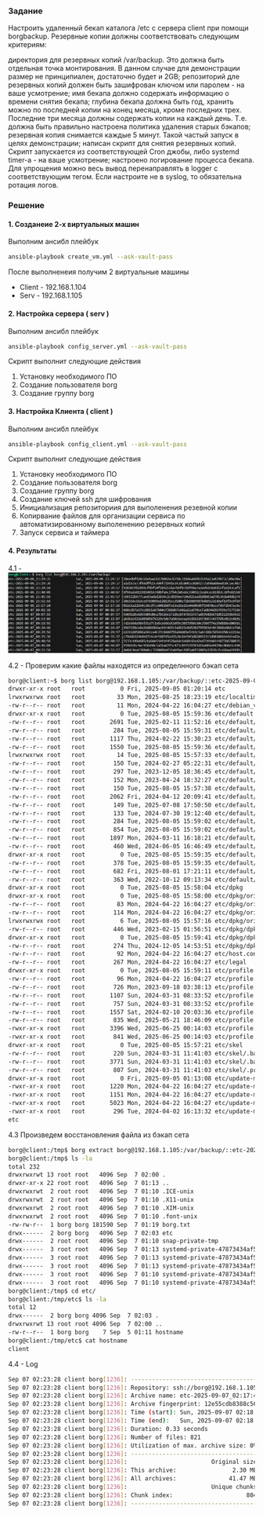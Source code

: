 ### Задание 

Настроить удаленный бекап каталога /etc c сервера client при помощи borgbackup. Резервные копии должны соответствовать следующим критериям:

директория для резервных копий /var/backup. Это должна быть отдельная точка монтирования. В данном случае для демонстрации размер не принципиален, достаточно будет и 2GB;
репозиторий дле резервных копий должен быть зашифрован ключом или паролем - на ваше усмотрение;
имя бекапа должно содержать информацию о времени снятия бекапа;
глубина бекапа должна быть год, хранить можно по последней копии на конец месяца, кроме последних трех.
Последние три месяца должны содержать копии на каждый день. Т.е. должна быть правильно настроена политика удаления старых бэкапов;
резервная копия снимается каждые 5 минут. Такой частый запуск в целях демонстрации;
написан скрипт для снятия резервных копий. Скрипт запускается из соответствующей Cron джобы, либо systemd timer-а - на ваше усмотрение;
настроено логирование процесса бекапа. Для упрощения можно весь вывод перенаправлять в logger с соответствующим тегом. Если настроите не в syslog, то обязательна ротация логов.

### Решение

#### 1.  Созданеие 2-х виртуальных  машин

Выполним  ансибл плейбук

```bash
ansible-playbook create_vm.yml --ask-vault-pass 
```

После выполненеия получим 2 виртуальные машины 
- Client - 192.168.1.104
- Serv - 192.168.1.105

#### 2. Настройка сервера ( serv )

Выполним  ансибл плейбук

```bash
ansible-playbook config_server.yml --ask-vault-pass 
```

Скрипт выполнит следующие действия
1) Установку необходимого ПО 
2) Создание пользователя borg 
3) Создание группу borg

#### 3. Настройка Клиента ( client )

Выполним  ансибл плейбук

```bash
ansible-playbook config_client.yml --ask-vault-pass 
```

Скрипт выполнит следующие действия
1) Установку необходимого ПО 
2) Создание пользователя borg 
3) Создание группу borg
4) Создание ключей ssh для шифрования 
5) Инициализация репозиториия для выполенения резевной копии 
6) Копирвание файлов для организации сервиса по автоматизированному выполенению резервных копий 
7) Запуск сервиса и таймера


#### 4. Результаты  

4.1 - ![Получение данных о созданых резервных копиях](https://raw.githubusercontent.com/jecka2/backup/refs/heads/main/screenshots/borg_backups.png)

4.2 - Проверим какие файлы находятся из определнного бэкап сета

```bash
borg@client:~$ borg list borg@192.168.1.105:/var/backup/::etc-2025-09-06_23:24:35
drwxr-xr-x root   root          0 Fri, 2025-09-05 01:20:14 etc
lrwxrwxrwx root   root         33 Mon, 2025-08-25 18:23:19 etc/localtime -> /usr/share/zoneinfo/Europe/Moscow
-rw-r--r-- root   root         11 Mon, 2024-04-22 16:04:27 etc/debian_version
drwxr-xr-x root   root          0 Tue, 2025-08-05 15:59:36 etc/default
-rw-r--r-- root   root       2691 Tue, 2025-02-11 11:52:16 etc/default/open-iscsi
-rw-r--r-- root   root        284 Tue, 2025-08-05 15:59:31 etc/default/console-setup
-rw-r--r-- root   root       1117 Thu, 2024-02-22 15:30:23 etc/default/useradd
-rw-r--r-- root   root       1550 Tue, 2025-08-05 15:59:36 etc/default/grub
lrwxrwxrwx root   root         14 Tue, 2025-08-05 15:57:33 etc/default/locale -> ../locale.conf
-rw-r--r-- root   root        150 Tue, 2024-02-27 05:22:31 etc/default/cron
-rw-r--r-- root   root        297 Tue, 2023-12-05 18:36:45 etc/default/dbus
-rw-r--r-- root   root        152 Mon, 2023-04-24 18:32:27 etc/default/networkd-dispatcher
-rw-r--r-- root   root        150 Tue, 2025-08-05 15:57:38 etc/default/keyboard
-rw-r--r-- root   root       2062 Fri, 2024-04-12 20:09:41 etc/default/rsync
-rw-r--r-- root   root        149 Tue, 2025-07-08 17:50:50 etc/default/apport
-rw-r--r-- root   root        133 Tue, 2024-07-30 19:12:40 etc/default/ssh
-rw-r--r-- root   root        284 Tue, 2025-08-05 15:59:02 etc/default/sysstat
-rw-r--r-- root   root        854 Tue, 2025-08-05 15:59:02 etc/default/mdadm
-rw-r--r-- root   root       1897 Mon, 2024-03-11 16:18:21 etc/default/ufw
-rw-r--r-- root   root        460 Wed, 2024-06-05 16:46:49 etc/default/cryptdisks
drwxr-xr-x root   root          0 Tue, 2025-08-05 15:59:35 etc/default/grub.d
-rw-r--r-- root   root        378 Tue, 2025-08-05 15:59:35 etc/default/grub.d/50-cloudimg-settings.cfg
-rw-r--r-- root   root        682 Fri, 2025-08-01 17:21:11 etc/default/motd-news
-rw-r--r-- root   root        363 Wed, 2022-10-12 09:13:34 etc/default/pollinate
drwxr-xr-x root   root          0 Tue, 2025-08-05 15:58:04 etc/dpkg
drwxr-xr-x root   root          0 Tue, 2025-08-05 15:58:00 etc/dpkg/origins
-rw-r--r-- root   root         83 Mon, 2024-04-22 16:04:27 etc/dpkg/origins/debian
-rw-r--r-- root   root        114 Mon, 2024-04-22 16:04:27 etc/dpkg/origins/ubuntu
lrwxrwxrwx root   root          6 Tue, 2025-08-05 15:57:16 etc/dpkg/origins/default -> ubuntu
-rw-r--r-- root   root        446 Wed, 2023-02-15 01:56:51 etc/dpkg/dpkg.cfg
drwxr-xr-x root   root          0 Tue, 2025-08-05 15:59:41 etc/dpkg/dpkg.cfg.d
-rw-r--r-- root   root        274 Thu, 2024-12-05 14:53:51 etc/dpkg/dpkg.cfg.d/needrestart
-rw-r--r-- root   root         92 Mon, 2024-04-22 16:04:27 etc/host.conf
-rw-r--r-- root   root        267 Mon, 2024-04-22 16:04:27 etc/legal
drwxr-xr-x root   root          0 Tue, 2025-08-05 15:59:11 etc/profile.d
-rw-r--r-- root   root         96 Mon, 2024-04-22 16:04:27 etc/profile.d/01-locale-fix.sh
-rw-r--r-- root   root        726 Mon, 2023-09-18 03:38:13 etc/profile.d/bash_completion.sh
-rw-r--r-- root   root       1107 Sun, 2024-03-31 08:33:52 etc/profile.d/gawk.csh
-rw-r--r-- root   root        757 Sun, 2024-03-31 08:33:52 etc/profile.d/gawk.sh
-rw-r--r-- root   root       1557 Sat, 2024-02-10 20:03:36 etc/profile.d/Z97-byobu.sh
-rw-r--r-- root   root        835 Wed, 2025-05-21 18:46:09 etc/profile.d/apps-bin-path.sh
-rwxr-xr-x root   root       3396 Wed, 2025-06-25 00:14:03 etc/profile.d/Z99-cloud-locale-test.sh
-rwxr-xr-x root   root        841 Wed, 2025-06-25 00:14:03 etc/profile.d/Z99-cloudinit-warnings.sh
drwxr-xr-x root   root          0 Tue, 2025-08-05 15:57:21 etc/skel
-rw-r--r-- root   root        220 Sun, 2024-03-31 11:41:03 etc/skel/.bash_logout
-rw-r--r-- root   root       3771 Sun, 2024-03-31 11:41:03 etc/skel/.bashrc
-rw-r--r-- root   root        807 Sun, 2024-03-31 11:41:03 etc/skel/.profile
drwxr-xr-x root   root          0 Fri, 2025-09-05 01:13:08 etc/update-motd.d
-rwxr-xr-x root   root       1220 Mon, 2024-04-22 16:04:27 etc/update-motd.d/00-header
-rwxr-xr-x root   root       1151 Mon, 2024-04-22 16:04:27 etc/update-motd.d/10-help-text
-rwxr-xr-x root   root       5023 Mon, 2024-04-22 16:04:27 etc/update-motd.d/50-motd-news
-rwxr-xr-x root   root        296 Tue, 2024-04-02 16:13:32 etc/update-motd.d/91-contract-ua-esm-status
etc
```

4.3 Произведем восстановления файла из бэкап сета

```bash
borg@client:/tmp$ borg extract borg@192.168.1.105:/var/backup/::etc-2025-09-06_23:24:35 etc/hostname
borg@client:/tmp$ ls -la
total 232
drwxrwxrwt 13 root root   4096 Sep  7 02:00 .
drwxr-xr-x 22 root root   4096 Sep  7 01:13 ..
drwxrwxrwt  2 root root   4096 Sep  7 01:10 .ICE-unix
drwxrwxrwt  2 root root   4096 Sep  7 01:10 .X11-unix
drwxrwxrwt  2 root root   4096 Sep  7 01:10 .XIM-unix
drwxrwxrwt  2 root root   4096 Sep  7 01:10 .font-unix
-rw-rw-r--  1 borg borg 181590 Sep  7 01:19 borg.txt
drwx------  2 borg borg   4096 Sep  7 02:03 etc
drwx------  2 root root   4096 Sep  7 01:10 snap-private-tmp
drwx------  3 root root   4096 Sep  7 01:13 systemd-private-47873434af5e4c038938f65126bf3bc0-ModemManager.service-paa7bd
drwx------  3 root root   4096 Sep  7 01:13 systemd-private-47873434af5e4c038938f65126bf3bc0-polkit.service-Ryj0jf
drwx------  3 root root   4096 Sep  7 01:13 systemd-private-47873434af5e4c038938f65126bf3bc0-systemd-logind.service-hMLrWM
drwx------  3 root root   4096 Sep  7 01:10 systemd-private-47873434af5e4c038938f65126bf3bc0-systemd-resolved.service-ry5lf9
drwx------  3 root root   4096 Sep  7 01:10 systemd-private-47873434af5e4c038938f65126bf3bc0-systemd-timesyncd.service-p8DEhv
borg@client:/tmp$ cd etc/
borg@client:/tmp/etc$ ls -la
total 12
drwx------  2 borg borg 4096 Sep  7 02:03 .
drwxrwxrwt 13 root root 4096 Sep  7 02:00 ..
-rw-r--r--  1 borg borg    7 Sep  5 01:11 hostname
borg@client:/tmp/etc$ cat hostname 
client

```

4.4 - Log
```bash
Sep 07 02:23:28 client borg[1236]: ------------------------------------------------------------------------------
Sep 07 02:23:28 client borg[1236]: Repository: ssh://borg@192.168.1.105/var/backup
Sep 07 02:23:28 client borg[1236]: Archive name: etc-2025-09-07_02:17:48
Sep 07 02:23:28 client borg[1236]: Archive fingerprint: 12e55cdb8388c5633cb58eae8288be2e053cdce3d90b59169f164b0d381a86ec
Sep 07 02:23:28 client borg[1236]: Time (start): Sun, 2025-09-07 02:18:26
Sep 07 02:23:28 client borg[1236]: Time (end):   Sun, 2025-09-07 02:18:27
Sep 07 02:23:28 client borg[1236]: Duration: 0.33 seconds
Sep 07 02:23:28 client borg[1236]: Number of files: 821
Sep 07 02:23:28 client borg[1236]: Utilization of max. archive size: 0%
Sep 07 02:23:28 client borg[1236]: ------------------------------------------------------------------------------
Sep 07 02:23:28 client borg[1236]:                        Original size      Compressed size    Deduplicated size
Sep 07 02:23:28 client borg[1236]: This archive:                2.30 MB            988.51 kB                584 B
Sep 07 02:23:28 client borg[1236]: All archives:               41.47 MB             17.78 MB              1.22 MB
Sep 07 02:23:28 client borg[1236]:                        Unique chunks         Total chunks
Sep 07 02:23:28 client borg[1236]: Chunk index:                     804                14617
Sep 07 02:23:28 client borg[1236]: ------------------------------------------------------------------------------
```